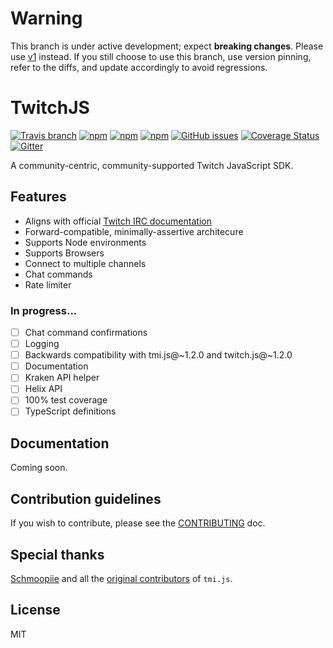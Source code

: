 # Warning

This branch is under active development; expect **breaking changes**. Please use
[v1](https://github.com/twitch-apis/twitch-js/tree/master) instead. If you still
choose to use this branch, use version pinning, refer to the diffs, and update
accordingly to avoid regressions.

# TwitchJS

[![Travis branch](https://img.shields.io/travis/twitch-apis/twitch-js/master.svg?longCache=true&style=flat-square)](https://travis-ci.org/twitch-apis/twitch-js)
[![npm](https://img.shields.io/npm/v/twitch-js.svg?longCache=true&style=flat-square)](https://www.npmjs.com/package/twitch-js)
[![npm](https://img.shields.io/npm/v/twitch-js/next.svg?longCache=true&style=flat-square)](https://www.npmjs.com/package/twitch-js)
[![npm](https://img.shields.io/npm/dm/twitch-js.svg?longCache=true&style=flat-square)](https://www.npmjs.com/package/twitch-js)
[![GitHub issues](https://img.shields.io/github/issues/twitch-apis/twitch-js.svg?longCache=true&style=flat-square)](https://github.com/twitch-apis/twitch-js/issues)
[![Coverage Status](https://img.shields.io/codecov/c/github/twitch-apis/twitch-js/next.svg?longCache=true&style=flat-square)](https://codecov.io/gh/twitch-apis/twitch-js/branch/next)
[![Gitter](https://img.shields.io/gitter/room/twitch-apis/twitch-js.svg?longCache=true&style=flat-square)](https://gitter.im/twitch-apis/twitch-js)

A community-centric, community-supported Twitch JavaScript SDK.

## Features

* Aligns with official
  [Twitch IRC documentation](https://dev.twitch.tv/docs/irc/)
* Forward-compatible, minimally-assertive architecure
* Supports Node environments
* Supports Browsers
* Connect to multiple channels
* Chat commands
* Rate limiter

### In progress...

* [ ] Chat command confirmations
* [ ] Logging
* [ ] Backwards compatibility with tmi.js@~1.2.0 and twitch.js@~1.2.0
* [ ] Documentation
* [ ] Kraken API helper
* [ ] Helix API
* [ ] 100% test coverage
* [ ] TypeScript definitions

## Documentation

Coming soon.

## Contribution guidelines

If you wish to contribute, please see the
[CONTRIBUTING](https://github.com/twitch-apis/twitch-js/blob/master/CONTRIBUTING.md)
doc.

## Special thanks

[Schmoopiie](https://github.com/Schmoopiie) and all the
[original contributors](https://github.com/tmijs/tmi.js/graphs/contributors) of
`tmi.js`.

## License

MIT
